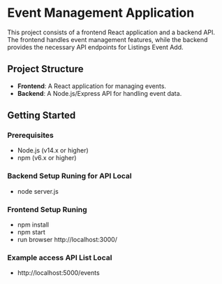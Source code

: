 # Event Management Application

This project consists of a frontend React application and a backend API. The frontend handles event management features, while the backend provides the necessary API endpoints for Listings Event Add.

## Project Structure

- **Frontend**: A React application for managing events.
- **Backend**: A Node.js/Express API for handling event data.

## Getting Started

### Prerequisites

- Node.js (v14.x or higher)
- npm (v6.x or higher)

### Backend Setup Runing for API Local
- node server.js

### Frontend Setup Runing
- npm install
- npm start
- run browser http://localhost:3000/

### Example access API List Local 
- http://localhost:5000/events
